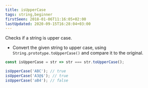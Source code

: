 ```yaml
---
title: isUpperCase
tags: string,beginner
firstSeen: 2018-01-06T11:16:05+02:00
lastUpdated: 2020-09-15T16:28:04+03:00
---
```


Checks if a string is upper case.

- Convert the given string to upper case, using `String.prototype.toUpperCase()` and compare it to the original.

```js
const isUpperCase = str => str === str.toUpperCase();
```

```js
isUpperCase('ABC'); // true
isUpperCase('A3@$'); // true
isUpperCase('aB4'); // false
```
